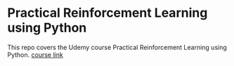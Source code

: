 # Practical Reinforcement Learning using Python

This repo covers the Udemy course Practical Reinforcement Learning using
Python. [course
link](https://www.udemy.com/course/practical-reinforcement-learning/learn/lecture/26097796?start=0#overview)
